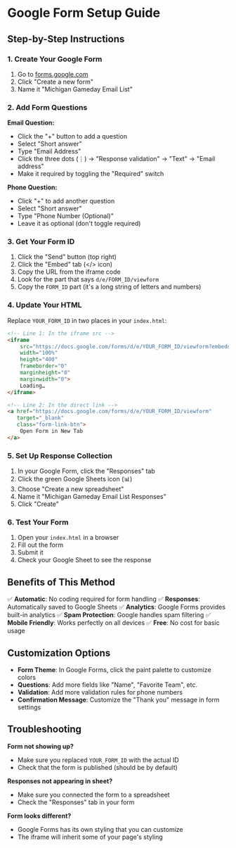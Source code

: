 # Google Form Setup Guide

## Step-by-Step Instructions

### 1. Create Your Google Form

1. Go to [forms.google.com](https://forms.google.com)
2. Click "Create a new form"
3. Name it "Michigan Gameday Email List"

### 2. Add Form Questions

**Email Question:**
- Click the "+" button to add a question
- Select "Short answer"
- Type "Email Address"
- Click the three dots (⋮) → "Response validation" → "Text" → "Email address"
- Make it required by toggling the "Required" switch

**Phone Question:**
- Click "+" to add another question
- Select "Short answer"
- Type "Phone Number (Optional)"
- Leave it as optional (don't toggle required)

### 3. Get Your Form ID

1. Click the "Send" button (top right)
2. Click the "Embed" tab (</> icon)
3. Copy the URL from the iframe code
4. Look for the part that says `d/e/FORM_ID/viewform`
5. Copy the `FORM_ID` part (it's a long string of letters and numbers)

### 4. Update Your HTML

Replace `YOUR_FORM_ID` in two places in your `index.html`:

```html
<!-- Line 1: In the iframe src -->
<iframe 
    src="https://docs.google.com/forms/d/e/YOUR_FORM_ID/viewform?embedded=true" 
    width="100%" 
    height="400" 
    frameborder="0" 
    marginheight="0" 
    marginwidth="0">
    Loading…
</iframe>

<!-- Line 2: In the direct link -->
<a href="https://docs.google.com/forms/d/e/YOUR_FORM_ID/viewform" 
   target="_blank" 
   class="form-link-btn">
    Open Form in New Tab
</a>
```

### 5. Set Up Response Collection

1. In your Google Form, click the "Responses" tab
2. Click the green Google Sheets icon (📊)
3. Choose "Create a new spreadsheet"
4. Name it "Michigan Gameday Email List Responses"
5. Click "Create"

### 6. Test Your Form

1. Open your `index.html` in a browser
2. Fill out the form
3. Submit it
4. Check your Google Sheet to see the response

## Benefits of This Method

✅ **Automatic**: No coding required for form handling
✅ **Responses**: Automatically saved to Google Sheets
✅ **Analytics**: Google Forms provides built-in analytics
✅ **Spam Protection**: Google handles spam filtering
✅ **Mobile Friendly**: Works perfectly on all devices
✅ **Free**: No cost for basic usage

## Customization Options

- **Form Theme**: In Google Forms, click the paint palette to customize colors
- **Questions**: Add more fields like "Name", "Favorite Team", etc.
- **Validation**: Add more validation rules for phone numbers
- **Confirmation Message**: Customize the "Thank you" message in form settings

## Troubleshooting

**Form not showing up?**
- Make sure you replaced `YOUR_FORM_ID` with the actual ID
- Check that the form is published (should be by default)

**Responses not appearing in sheet?**
- Make sure you connected the form to a spreadsheet
- Check the "Responses" tab in your form

**Form looks different?**
- Google Forms has its own styling that you can customize
- The iframe will inherit some of your page's styling 